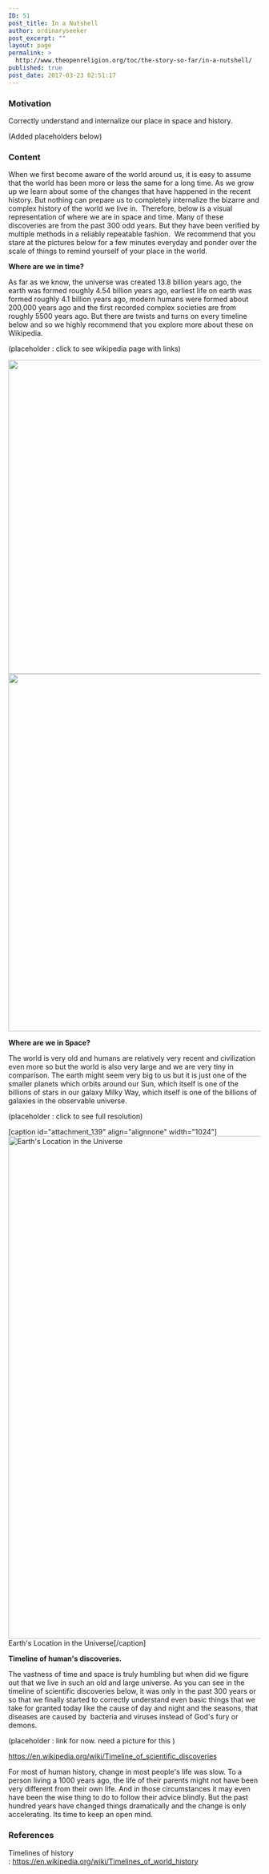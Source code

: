 ```yaml
---
ID: 51
post_title: In a Nutshell
author: ordinaryseeker
post_excerpt: ""
layout: page
permalink: >
  http://www.theopenreligion.org/toc/the-story-so-far/in-a-nutshell/
published: true
post_date: 2017-03-23 02:51:17
---
```

<h3>Motivation</h3>
Correctly understand and internalize our place in space and history.

(Added placeholders below)
<h3>Content</h3>
When we first become aware of the world around us, it is easy to assume that the world has been more or less the same for a long time. As we grow up we learn about some of the changes that have happened in the recent history. But nothing can prepare us to completely internalize the bizarre and complex history of the world we live in.  Therefore, below is a visual representation of where we are in space and time. Many of these discoveries are from the past 300 odd years. But they have been verified by multiple methods in a reliably repeatable fashion.  We recommend that you stare at the pictures below for a few minutes everyday and ponder over the scale of things to remind yourself of your place in the world.

<strong>Where are we in time?</strong>

As far as we know, the universe was created 13.8 billion years ago, the earth was formed roughly 4.54 billion years ago, earliest life on earth was formed roughly 4.1 billion years ago, modern humans were formed about 200,000 years ago and the first recorded complex societies are from roughly 5500 years ago. But there are twists and turns on every timeline below and so we highly recommend that you explore more about these on Wikipedia.

(placeholder : click to see wikipedia page with links)

<a href="https://en.wikipedia.org/wiki/Timelines_of_world_history"><img class="aligncenter wp-image-234 size-full" src="http://www.openreligion.us/wp-content/uploads/2017/03/Timeline3.jpg" alt="" width="633" height="627" /></a><a href="https://en.wikipedia.org/wiki/Timeline_of_ancient_history"><img class="aligncenter wp-image-235 size-full" src="http://www.openreligion.us/wp-content/uploads/2017/03/Timeline4.jpg" alt="" width="635" height="714" /></a>

<strong>Where are we in Space?</strong>

The world is very old and humans are relatively very recent and civilization even more so but the world is also very large and we are very tiny in comparison. The earth might seem very big to us but it is just one of the smaller planets which orbits around our Sun, which itself is one of the billions of stars in our galaxy Milky Way, which itself is one of the billions of galaxies in the observable universe.

(placeholder : click to see full resolution)

[caption id="attachment_139" align="alignnone" width="1024"]<a href="https://upload.wikimedia.org/wikipedia/commons/f/f4/Earth%27s_Location_in_the_Universe.jpg" target="_blank" rel="noopener noreferrer"><img class="wp-image-139 size-large" src="http://www.openreligion.us/wp-content/uploads/2017/03/EarthInTheUniverse-1024x1004.jpg" alt="Earth's Location in the Universe" width="1024" height="1004" /></a> Earth's Location in the Universe[/caption]

<strong>Timeline of human's discoveries.</strong>

The vastness of time and space is truly humbling but when did we figure out that we live in such an old and large universe. As you can see in the timeline of scientific discoveries below, it was only in the past 300 years or so that we finally started to correctly understand even basic things that we take for granted today like the cause of day and night and the seasons, that diseases are caused by  bacteria and viruses instead of God's fury or demons.

(placeholder : link for now. need a picture for this )

<a href="https://en.wikipedia.org/wiki/Timeline_of_scientific_discoveries">https://en.wikipedia.org/wiki/Timeline_of_scientific_discoveries</a>

For most of human history, change in most people's life was slow. To a person living a 1000 years ago, the life of their parents might not have been very different from their own life. And in those circumstances it may even have been the wise thing to do to follow their advice blindly. But the past hundred years have changed things dramatically and the change is only accelerating. Its time to keep an open mind.
<h3>References</h3>
<!--more-->

Timelines of history : <a href="https://en.wikipedia.org/wiki/Timelines_of_world_history">https://en.wikipedia.org/wiki/Timelines_of_world_history</a>